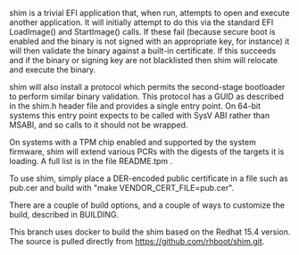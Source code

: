 shim is a trivial EFI application that, when run, attempts to open and execute another application. It will initially attempt to do this via the standard EFI LoadImage() and StartImage() calls. If these fail (because secure boot is enabled and the binary is not signed with an appropriate key, for instance) it will then validate the binary against a built-in certificate. If this succeeds and if the binary or signing key are not blacklisted then shim will relocate and execute the binary.

shim will also install a protocol which permits the second-stage bootloader to perform similar binary validation. This protocol has a GUID as described in the shim.h header file and provides a single entry point. On 64-bit systems this entry point expects to be called with SysV ABI rather than MSABI, and so calls to it should not be wrapped.

On systems with a TPM chip enabled and supported by the system firmware, shim will extend various PCRs with the digests of the targets it is loading. A full list is in the file README.tpm .

To use shim, simply place a DER-encoded public certificate in a file such as pub.cer and build with "make VENDOR_CERT_FILE=pub.cer".

There are a couple of build options, and a couple of ways to customize the build, described in BUILDING.

This branch uses docker to build the shim based on the Redhat 15.4 version. The source is pulled directly from https://github.com/rhboot/shim.git.
